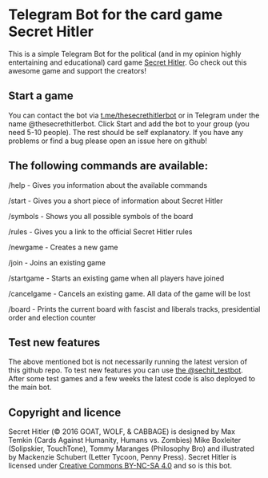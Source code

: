 # Telegram Bot for the card game Secret Hitler
This is a simple Telegram Bot for the political (and in my opinion highly entertaining and educational) card game [Secret Hitler](http://secrethitler.com/).
Go check out this awesome game and support the creators!

## Start a game
You can contact the bot via [t.me/thesecrethitlerbot](https://t.me/thesecrethitlerbot) or in Telegram under the name @thesecrethitlerbot.
Click Start and add the bot to your group (you need 5-10 people). The rest should be self explanatory.
If you have any problems or find a bug please open an issue here on github!

## The following commands are available:

/help - Gives you information about the available commands

/start - Gives you a short piece of information about Secret Hitler

/symbols - Shows you all possible symbols of the board

/rules - Gives you a link to the official Secret Hitler rules

/newgame - Creates a new game

/join - Joins an existing game

/startgame - Starts an existing game when all players have joined

/cancelgame - Cancels an existing game. All data of the game will be lost

/board - Prints the current board with fascist and liberals tracks, presidential order and election counter

## Test new features
The above mentioned bot is not necessarily running the latest version of this github repo. To test new features you can use [the @sechit_testbot](http://t.me/sechit_testbot). After some test games and a few weeks the latest code is also deployed to the main bot.

## Copyright and licence
Secret Hitler (© 2016 GOAT, WOLF, & CABBAGE) is designed by Max Temkin (Cards Against Humanity, Humans vs. Zombies) Mike Boxleiter (Solipskier, TouchTone), Tommy Maranges (Philosophy Bro) and illustrated by Mackenzie Schubert (Letter Tycoon, Penny Press).
Secret Hitler is licensed under [Creative Commons BY-NC-SA 4.0](https://creativecommons.org/licenses/by-nc-sa/4.0/) and so is this bot.
